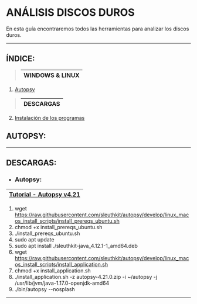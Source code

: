 # ANÁLISIS DISCOS DUROS
En esta guía encontraremos todos las herramientas para analizar los discos duros.

---

## ÍNDICE:
> | WINDOWS & LINUX |
> |-----------|
1. [Autopsy](#autopsy)
> | DESCARGAS |
> |-----------|
2. [Instalación de los programas](#descargas)

<!--------------------------------------- AUTOPSY -------------------------------------------->

## AUTOPSY:

---

<!--------------------------------------- DESCARGAS ------------------------------------------>

## DESCARGAS:

- ### Autopsy:

| [Tutorial - Autopsy v4.21](https://www.youtube.com/watch?v=DYMG7U7FOPU) |
|-----------|

1. wget https://raw.githubusercontent.com/sleuthkit/autopsy/develop/linux_macos_install_scripts/install_prereqs_ubuntu.sh
2. chmod +x install_prereqs_ubuntu.sh
3. ./install_prereqs_ubuntu.sh
4. sudo apt update
5. sudo apt install ./sleuthkit-java_4.12.1-1_amd64.deb
6. wget https://raw.githubusercontent.com/sleuthkit/autopsy/develop/linux_macos_install_scripts/install_application.sh
7. chmod +x install_application.sh
8. ./install_application.sh -z autopsy-4.21.0.zip -i ~/autopsy -j /usr/lib/jvm/java-1.17.0-openjdk-amd64
9. ./bin/autopsy --nosplash

---
